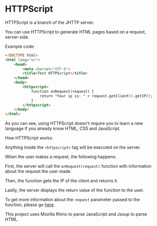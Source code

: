 # HTTPScript

HTTPScript is a branch of the JHTTP server.

You can use HTTPScript to generate HTML pages based on a request, server-side.

Example code:

```html
<!DOCTYPE html>
<html lang="en">
    <head>
        <meta charset="UTF-8">
        <title>Test HTTPScript</title>
    </head>
    <body>
        <httpscript>
            function onRequest(request) {
                return "Your ip is: " + request.getClient().getIP();
            }
        </httpscript>
    </body>
</html>
```

As you can see, using HTTPScript doesn't require you to learn a new language if you already know HTML, CSS and JavaScript.

How HTTPScript works:

Anything inside the `<httpscript>` tag will be executed on the server.

When the user makes a request, the following happens:

First, the server will call the `onRequest(request)` function with information about the request the user made.

Then, the function gets the IP of the client and returns it.

Lastly, the server displays the return value of the function to the user.


To get more information about the `request` parameter passed to the function,
please go [here](https://nan8279.github.io/JHTTP/doc/io/github/nan8279/jhttp/request/Request.html).

This project uses Mozilla Rhino to parse JavaScript and Jsoup to parse HTML.
